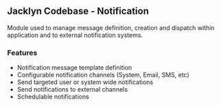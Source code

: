 ## Jacklyn Codebase - Notification
Module used to manage message definition, creation and dispatch within application and to external notification systems.

### Features
* Notification message template definition
* Configurable notification channels (System, Email, SMS, etc)
* Send targeted user or system wide notifications
* Send notifications to external channels
* Schedulable notifications
